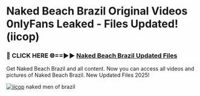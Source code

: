 # Naked Beach Brazil Original Videos 0nlyFans Leaked - Files Updated! (iicop)

<h3>🔴 CLICK HERE 🌐==►► <a href="https://tinyurl.com/yckcrads" rel="nofollow">Naked Beach Brazil Updated Files</a></h3>

Get Naked Beach Brazil and all content. Now you can access all videos and pictures of Naked Beach Brazil. New Updated Files 2025!

[![iicop](https://i.imgur.com/hpKpOFt.gif)](https://tinyurl.com/yckcrads)
naked men of brazil